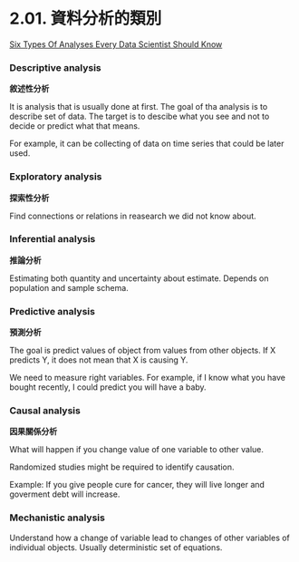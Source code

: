 # 2.01. 資料分析的類別

[Six Types Of Analyses Every Data Scientist Should Know](http://datascientistinsights.com/2013/01/29/six-types-of-analyses-every-data-scientist-should-know/)

### Descriptive analysis

**敘述性分析**

It is analysis that is usually done at first. The goal of tha analysis is to describe set of data. The target is to descibe what you see and not to decide or predict what that means.

For example, it can be collecting of data on time series that could be later used.

### Exploratory analysis

**探索性分析**

Find connections or relations in reasearch we did not know about.

### Inferential analysis

**推論分析**

Estimating both quantity and uncertainty about estimate. Depends on population and sample schema.

### Predictive analysis

**預測分析**

The goal is predict values of object from values from other objects. If X predicts Y, it does not mean that X is causing Y.

We need to measure right variables. For example, if I know what you have bought recently, I could predict you will have a baby.

### Causal analysis

**因果關係分析**

What will happen if you change value of one variable to other value.

Randomized studies might be required to identify causation.

Example: If you give people cure for cancer, they will live longer and goverment debt will increase.

### Mechanistic analysis

Understand how a change of variable lead to changes of other variables of individual objects. Usually deterministic set of equations.